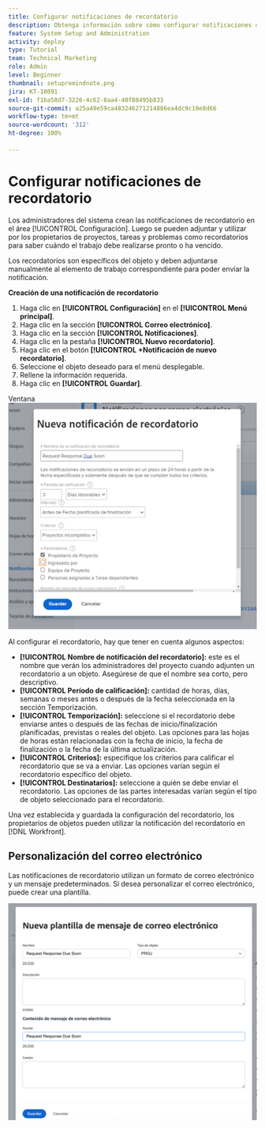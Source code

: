 ```yaml
---
title: Configurar notificaciones de recordatorio
description: Obtenga información sobre cómo configurar notificaciones de recordatorio específicas de objetos para informar a los usuarios de cuándo el trabajo debe realizarse pronto o ha vencido.
feature: System Setup and Administration
activity: deploy
type: Tutorial
team: Technical Marketing
role: Admin
level: Beginner
thumbnail: setupremindnote.png
jira: KT-10091
exl-id: f1ba58d7-3226-4c62-8aa4-40f88495b833
source-git-commit: a25a49e59ca483246271214886ea4dc9c10e8d66
workflow-type: tm+mt
source-wordcount: '312'
ht-degree: 100%

---
```


<!---
this has the same content as the system administrator notification setup and mangement section of the email and inapp notificiations learning path
--->

# Configurar notificaciones de recordatorio

Los administradores del sistema crean las notificaciones de recordatorio en el área [!UICONTROL Configuración]. Luego se pueden adjuntar y utilizar por los propietarios de proyectos, tareas y problemas como recordatorios para saber cuándo el trabajo debe realizarse pronto o ha vencido.

Los recordatorios son específicos del objeto y deben adjuntarse manualmente al elemento de trabajo correspondiente para poder enviar la notificación.

**Creación de una notificación de recordatorio**

1. Haga clic en **[!UICONTROL Configuración]** en el **[!UICONTROL Menú principal]**.
1. Haga clic en la sección **[!UICONTROL Correo electrónico]**.
1. Haga clic en la sección **[!UICONTROL Notificaciones]**.
1. Haga clic en la pestaña **[!UICONTROL Nuevo recordatorio]**.
1. Haga clic en el botón **[!UICONTROL +Notificación de nuevo recordatorio]**.
1. Seleccione el objeto deseado para el menú desplegable.
1. Rellene la información requerida.
1. Haga clic en **[!UICONTROL Guardar]**.

Ventana ![[!UICONTROL Nueva notificación de recordatorio] ](assets/admin-fund-reminder-notification-1.png)

Al configurar el recordatorio, hay que tener en cuenta algunos aspectos:

* **[!UICONTROL Nombre de notificación del recordatorio]:** este es el nombre que verán los administradores del proyecto cuando adjunten un recordatorio a un objeto. Asegúrese de que el nombre sea corto, pero descriptivo.
* **[!UICONTROL Período de calificación]:** cantidad de horas, días, semanas o meses antes o después de la fecha seleccionada en la sección Temporización.
* **[!UICONTROL Temporización]:** seleccione si el recordatorio debe enviarse antes o después de las fechas de inicio/finalización planificadas, previstas o reales del objeto. Las opciones para las hojas de horas están relacionadas con la fecha de inicio, la fecha de finalización o la fecha de la última actualización.
* **[!UICONTROL Criterios]:** especifique los criterios para calificar el recordatorio que se va a enviar. Las opciones varían según el recordatorio específico del objeto.
* **[!UICONTROL Destinatarios]:** seleccione a quién se debe enviar el recordatorio. Las opciones de las partes interesadas varían según el tipo de objeto seleccionado para el recordatorio.

Una vez establecida y guardada la configuración del recordatorio, los propietarios de objetos pueden utilizar la notificación del recordatorio en [!DNL Workfront].

## Personalización del correo electrónico

Las notificaciones de recordatorio utilizan un formato de correo electrónico y un mensaje predeterminados. Si desea personalizar el correo electrónico, puede crear una plantilla.

<!---
paragraph above needs a hyperlink to an article
--->

![Ventana de Nueva plantilla de correo electrónico](assets/admin-fund-email-customization.png)

<!---
learn more URLs
--->
